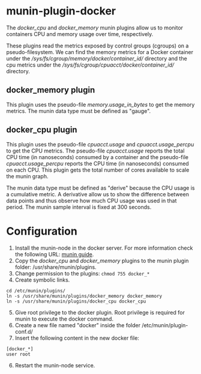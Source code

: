 # munin-plugin-docker

The *docker_cpu* and *docker_memory* munin plugins allow us to monitor containers CPU and memory usage over time, respectively.

These plugins read the metrics exposed by control groups (cgroups) on a pseudo-filesystem. We can find the memory metrics for a Docker container under the */sys/fs/cgroup/memory/docker/container_id/* directory and the cpu metrics under the */sys/fs/cgroup/cpuacct/docker/container_id/* directory.

## **docker_memory plugin**

This plugin uses the pseudo-file *memory.usage_in_bytes* to get the memory metrics. The munin data type must be defined as "gauge".

## **docker_cpu plugin**

This plugin uses the pseudo-file *cpuacct.usage* and *cpuacct.usage_percpu* to get the CPU metrics. The pseudo-file *cpuacct.usage* reports the total CPU time (in nanoseconds) consumed by a container and the pseudo-file *cpuacct.usage_percpu* reports the CPU time (in nanoseconds) consumed on each CPU. This plugin gets the total number of cores available to scale the munin graph.

The munin data type must be defined as "derive" because the CPU usage is a cumulative metric. A derivative allow us to show the difference between data points and thus observe how much CPU usage was used in that period. The munin sample interval is fixed at 300 seconds.

# Configuration

1. Install the munin-node in the docker server. For more information check the following URL: [munin guide](http://guide.munin-monitoring.org/en/latest/installation/install.html).
2. Copy the *docker_cpu* and *docker_memory* plugins to the munin plugin folder: /usr/share/munin/plugins.
3. Change permission to the plugins: `chmod 755 docker_*`
4. Create symbolic links.
  
  ```
  cd /etc/munin/plugins/
  ln -s /usr/share/munin/plugins/docker_memory docker_memory
  ln -s /usr/share/munin/plugins/docker_cpu docker_cpu
  ```
5. Give root privilege to the docker plugin. Root privilege is required for munin to execute the docker command.
  1. Create a new file named "docker" inside the folder /etc/munin/plugin-conf.d/
  2. Insert the following content in the new docker file:
  ```
  [docker_*]
  user root
  ```
6. Restart the munin-node service.
